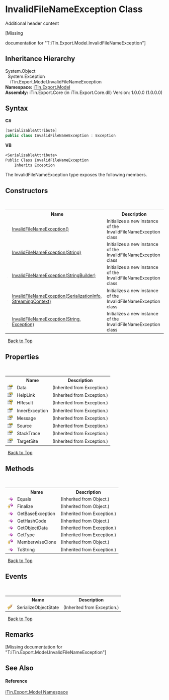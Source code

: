 # InvalidFileNameException Class
Additional header content 

\[Missing <summary> documentation for "T:iTin.Export.Model.InvalidFileNameException"\]


## Inheritance Hierarchy
System.Object<br />&nbsp;&nbsp;System.Exception<br />&nbsp;&nbsp;&nbsp;&nbsp;iTin.Export.Model.InvalidFileNameException<br />
**Namespace:**&nbsp;<a href="ef57ffcc-e95e-b212-5a46-9aa6f5a3511f">iTin.Export.Model</a><br />**Assembly:**&nbsp;iTin.Export.Core (in iTin.Export.Core.dll) Version: 1.0.0.0 (1.0.0.0)

## Syntax

**C#**<br />
``` C#
[SerializableAttribute]
public class InvalidFileNameException : Exception
```

**VB**<br />
``` VB
<SerializableAttribute>
Public Class InvalidFileNameException
	Inherits Exception
```

The InvalidFileNameException type exposes the following members.


## Constructors
&nbsp;<table><tr><th></th><th>Name</th><th>Description</th></tr><tr><td>![Public method](media/pubmethod.gif "Public method")</td><td><a href="3201febd-2530-bbfa-98da-7e686aa5b01d">InvalidFileNameException()</a></td><td>
Initializes a new instance of the InvalidFileNameException class</td></tr><tr><td>![Public method](media/pubmethod.gif "Public method")</td><td><a href="66cd1633-2224-d92b-01b1-c2f63a255828">InvalidFileNameException(String)</a></td><td>
Initializes a new instance of the InvalidFileNameException class</td></tr><tr><td>![Public method](media/pubmethod.gif "Public method")</td><td><a href="615b1a84-4506-1c2b-642e-dcbc09a5dccb">InvalidFileNameException(StringBuilder)</a></td><td>
Initializes a new instance of the InvalidFileNameException class</td></tr><tr><td>![Protected method](media/protmethod.gif "Protected method")</td><td><a href="edaa3eda-e75e-5358-7251-b4dae728984d">InvalidFileNameException(SerializationInfo, StreamingContext)</a></td><td>
Initializes a new instance of the InvalidFileNameException class</td></tr><tr><td>![Public method](media/pubmethod.gif "Public method")</td><td><a href="ee5dc789-4c6d-638d-ef77-f2e02af88266">InvalidFileNameException(String, Exception)</a></td><td>
Initializes a new instance of the InvalidFileNameException class</td></tr></table>&nbsp;
<a href="#invalidfilenameexception-class">Back to Top</a>

## Properties
&nbsp;<table><tr><th></th><th>Name</th><th>Description</th></tr><tr><td>![Public property](media/pubproperty.gif "Public property")</td><td>Data</td><td> (Inherited from Exception.)</td></tr><tr><td>![Public property](media/pubproperty.gif "Public property")</td><td>HelpLink</td><td> (Inherited from Exception.)</td></tr><tr><td>![Protected property](media/protproperty.gif "Protected property")</td><td>HResult</td><td> (Inherited from Exception.)</td></tr><tr><td>![Public property](media/pubproperty.gif "Public property")</td><td>InnerException</td><td> (Inherited from Exception.)</td></tr><tr><td>![Public property](media/pubproperty.gif "Public property")</td><td>Message</td><td> (Inherited from Exception.)</td></tr><tr><td>![Public property](media/pubproperty.gif "Public property")</td><td>Source</td><td> (Inherited from Exception.)</td></tr><tr><td>![Public property](media/pubproperty.gif "Public property")</td><td>StackTrace</td><td> (Inherited from Exception.)</td></tr><tr><td>![Public property](media/pubproperty.gif "Public property")</td><td>TargetSite</td><td> (Inherited from Exception.)</td></tr></table>&nbsp;
<a href="#invalidfilenameexception-class">Back to Top</a>

## Methods
&nbsp;<table><tr><th></th><th>Name</th><th>Description</th></tr><tr><td>![Public method](media/pubmethod.gif "Public method")</td><td>Equals</td><td> (Inherited from Object.)</td></tr><tr><td>![Protected method](media/protmethod.gif "Protected method")</td><td>Finalize</td><td> (Inherited from Object.)</td></tr><tr><td>![Public method](media/pubmethod.gif "Public method")</td><td>GetBaseException</td><td> (Inherited from Exception.)</td></tr><tr><td>![Public method](media/pubmethod.gif "Public method")</td><td>GetHashCode</td><td> (Inherited from Object.)</td></tr><tr><td>![Public method](media/pubmethod.gif "Public method")</td><td>GetObjectData</td><td> (Inherited from Exception.)</td></tr><tr><td>![Public method](media/pubmethod.gif "Public method")</td><td>GetType</td><td> (Inherited from Exception.)</td></tr><tr><td>![Protected method](media/protmethod.gif "Protected method")</td><td>MemberwiseClone</td><td> (Inherited from Object.)</td></tr><tr><td>![Public method](media/pubmethod.gif "Public method")</td><td>ToString</td><td> (Inherited from Exception.)</td></tr></table>&nbsp;
<a href="#invalidfilenameexception-class">Back to Top</a>

## Events
&nbsp;<table><tr><th></th><th>Name</th><th>Description</th></tr><tr><td>![Protected event](media/protevent.gif "Protected event")</td><td>SerializeObjectState</td><td> (Inherited from Exception.)</td></tr></table>&nbsp;
<a href="#invalidfilenameexception-class">Back to Top</a>

## Remarks
\[Missing <remarks> documentation for "T:iTin.Export.Model.InvalidFileNameException"\]

## See Also


#### Reference
<a href="ef57ffcc-e95e-b212-5a46-9aa6f5a3511f">iTin.Export.Model Namespace</a><br />